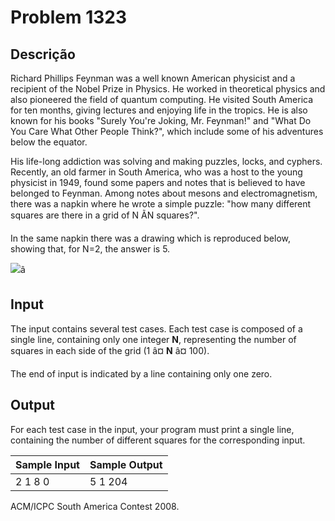 # Problem 1323

Descrição
----------

Richard Phillips Feynman was a well known American physicist and a recipient of the Nobel Prize in Physics. He worked in theoretical physics and also pioneered the field of quantum computing. He visited South America for ten months, giving lectures and enjoying life in the tropics. He is also known for his books "Surely You're Joking, Mr. Feynman!" and "What Do You Care What Other People Think?", which include some of his adventures below the equator.

His life-long addiction was solving and making puzzles, locks, and cyphers. Recently, an old farmer in South America, who was a host to the young physicist in 1949, found some papers and notes that is believed to have belonged to Feynman. Among notes about mesons and electromagnetism, there was a napkin where he wrote a simple puzzle: "how many different squares are there in a grid of N ÃN squares?".

In the same napkin there was a drawing which is reproduced below, showing that, for N=2, the answer is 5.

![](https://resources.beecrowd.com/gallery/images/novos/Feynman.png)â

Input
-----

The input contains several test cases. Each test case is composed of a single line, containing only one integer **N**, representing the number of squares in each side of the grid (1 â¤ **N** â¤ 100).

The end of input is indicated by a line containing only one zero.

Output
------

For each test case in the input, your program must print a single line, containing the number of different squares for the corresponding input.


| Sample Input | Sample Output |
| --- | --- |
| 2 1 8 0 | 5 1 204 |

ACM/ICPC South America Contest 2008.

